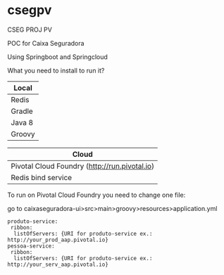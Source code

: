 # csegpv
CSEG PROJ PV

POC for Caixa Seguradora

Using Springboot and Springcloud

What you need to install to run it?

Local  |
------------- |
Redis |
Gradle |
Java 8 |
Groovy |

Cloud  |
------------- |
Pivotal Cloud Foundry (http://run.pivotal.io) |
Redis bind service |

To run on Pivotal Cloud Foundry you need to change one file:

go to caixaseguradora-ui>src>main>groovy>resources>application.yml

```
produto-service:
 ribbon:
  listOfServers: {URI for produto-service ex.: http://your_prod_aap.pivotal.io}
pessoa-service:
 ribbon:
  listOfServers: {URI for produto-service ex.: http://your_serv_aap.pivotal.io}
```